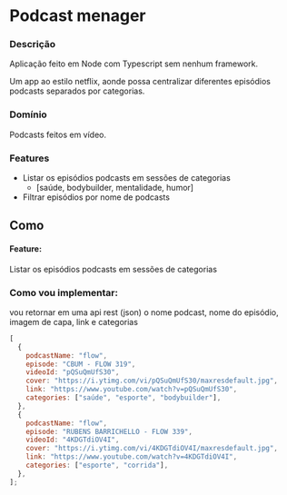 # Podcast menager

### Descrição

Aplicação feito em Node com Typescript sem nenhum framework.

Um app ao estilo netflix, aonde possa centralizar diferentes episódios podcasts
separados por categorias.

### Domínio

Podcasts feitos em vídeo.

### Features

- Listar os episódios podcasts em sessões de categorias
  - [saúde, bodybuilder, mentalidade, humor]
- Filtrar episódios por nome de podcasts

## Como

#### Feature:

Listar os episódios podcasts em sessões de categorias

### Como vou implementar:

vou retornar em uma api rest (json) o nome podcast, nome do episódio, imagem de capa, link e categorias

```js
[
  {
    podcastName: "flow",
    episode: "CBUM - FLOW 319",
    videoId: "pQSuQmUfS30",
    cover: "https://i.ytimg.com/vi/pQSuQmUfS30/maxresdefault.jpg",
    link: "https://www.youtube.com/watch?v=pQSuQmUfS30",
    categories: ["saúde", "esporte", "bodybuilder"],
  },
  {
    podcastName: "flow",
    episode: "RUBENS BARRICHELLO - FLOW 339",
    videoId: "4KDGTdiOV4I",
    cover: "https://i.ytimg.com/vi/4KDGTdiOV4I/maxresdefault.jpg",
    link: "https://www.youtube.com/watch?v=4KDGTdiOV4I",
    categories: ["esporte", "corrida"],
  },
];
```
